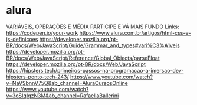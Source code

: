 # alura
VARIÁVEIS, OPERAÇÕES E MÉDIA
PARTICIPE E VÁ MAIS FUNDO
Links:
https://codepen.io/your-work
https://www.alura.com.br/artigos/html-css-e-js-definicoes
https://developer.mozilla.org/pt-BR/docs/Web/JavaScript/Guide/Grammar_and_types#vari%C3%A1veis
https://developer.mozilla.org/pt-BR/docs/Web/JavaScript/Reference/Global_Objects/parseFloat
https://developer.mozilla.org/pt-BR/docs/Web/JavaScript
https://hipsters.tech/primeiros-passos-na-programacao-a-imersao-dev-hipsters-ponto-tech-243/
https://www.youtube.com/watch?v=NaVSbnnV75Q&ab_channel=AluraCursosOnline
https://www.youtube.com/watch?v=3oSIqIqzN3M&ab_channel=RafaellaBallerini
